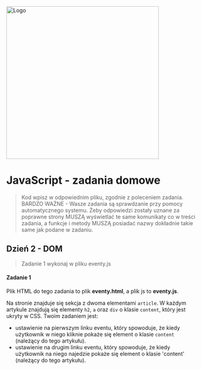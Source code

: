 <img alt="Logo" src="http://coderslab.pl/svg/logo-coderslab.svg" width="400">

# JavaScript - zadania domowe
> Kod wpisz w odpowiednim pliku, zgodnie z poleceniem zadania.
BARDZO WAŻNE - Wasze zadania są sprawdzanie przy pomocy automatycznego systemu. Żeby odpowiedzi zostały uznane za poprawne strony MUSZĄ wyświetlać te same komunikaty co w treści zadania, a funkcje i metody MUSZĄ posiadać nazwy dokładnie takie same jak podane
w zadaniu.

## Dzień 2 - DOM
> Zadanie 1 wykonaj w pliku eventy.js

#### Zadanie 1

Plik HTML do tego zadania to plik **eventy.html**, a plik js to **eventy.js**.

Na stronie znajduje się sekcja z dwoma elementami ```article```.
W każdym artykule znajdują się elementy `h2`, `a` oraz `div` o klasie `content`, który jest ukryty w CSS.
Twoim zadaniem jest:
* ustawienie na pierwszym linku eventu, który spowoduje, że kiedy użytkownik w niego kliknie pokaże się element o klasie `content` (należący do tego artykułu).
* ustawienie na drugim linku eventu, który spowoduje, że kiedy użytkownik na niego najedzie pokaże się element o klasie 'content'
(należący do tego artykułu).
